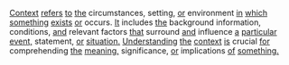 [Context](./context.md) [refers](./refers.md) [to](./to.md) [the](./the.md) circumstances, setting, [or](./or.md) environment [in](./in.md) [which](./which.md) [something](./something.md) [exists](./exists.md) [or](./or.md) occurs. [It](./it.md) includes [the](./the.md) background information, conditions, [and](./and.md) relevant factors [that](./that.md) surround [and](./and.md) influence [a](./a.md) [particular](./particular.md) [event,](./event.md) statement, [or](./or.md) [situation.](./situation.md) [Understanding](./understanding.md) [the](./the.md) [context](./context.md) [is](./is.md) crucial [for](./for.md) comprehending [the](./the.md) [meaning,](./meaning.md) significance, [or](./or.md) implications [of](./of.md) [something.](./something.md)